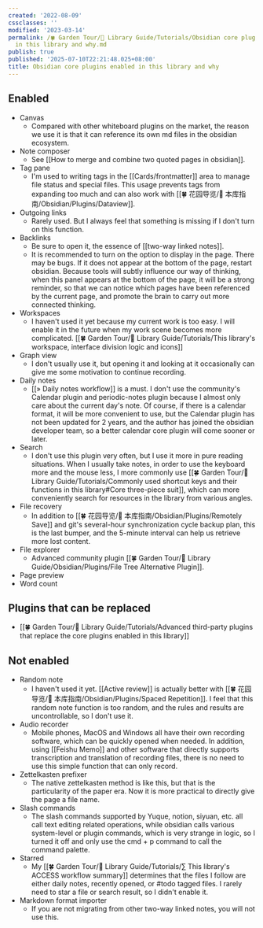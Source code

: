 ```yaml
---
created: '2022-08-09'
cssclasses: ''
modified: '2023-03-14'
permalink: /🍀 Garden Tour/🧰 Library Guide/Tutorials/Obsidian core plugins enabled
  in this library and why.md
publish: true
published: '2025-07-10T22:21:48.025+08:00'
title: Obsidian core plugins enabled in this library and why
---
```

## Enabled

- Canvas
	- Compared with other whiteboard plugins on the market, the reason we use it is that it can reference its own md files in the obsidian ecosystem.
- Note composer
	- See [[How to merge and combine two quoted pages in obsidian]].
- Tag pane
	- I'm used to writing tags in the [[Cards/frontmatter]] area to manage file status and special files. This usage prevents tags from expanding too much and can also work with [[🍀 花园导览/🧰 本库指南/Obsidian/Plugins/Dataview]].
- Outgoing links
	- Rarely used. But I always feel that something is missing if I don't turn on this function.
- Backlinks
	- Be sure to open it, the essence of [[two-way linked notes]].
	- It is recommended to turn on the option to display in the page. There may be bugs. If it does not appear at the bottom of the page, restart obsidian. Because tools will subtly influence our way of thinking, when this panel appears at the bottom of the page, it will be a strong reminder, so that we can notice which pages have been referenced by the current page, and promote the brain to carry out more connected thinking.
- Workspaces
	- I haven't used it yet because my current work is too easy. I will enable it in the future when my work scene becomes more complicated. [[🍀 Garden Tour/🧰 Library Guide/Tutorials/This library's workspace, interface division logic and icons]]
- Graph view
	- I don't usually use it, but opening it and looking at it occasionally can give me some motivation to continue recording.
- Daily notes
	- [[» Daily notes workflow]] is a must. I don't use the community's Calendar plugin and periodic-notes plugin because I almost only care about the current day's note. Of course, if there is a calendar format, it will be more convenient to use, but the Calendar plugin has not been updated for 2 years, and the author has joined the obsidian developer team, so a better calendar core plugin will come sooner or later.
- Search
	- I don't use this plugin very often, but I use it more in pure reading situations. When I usually take notes, in order to use the keyboard more and the mouse less, I more commonly use [[🍀 Garden Tour/🧰 Library Guide/Tutorials/Commonly used shortcut keys and their functions in this library#Core three-piece suit]], which can more conveniently search for resources in the library from various angles.
- File recovery
	- In addition to [[🍀 花园导览/🧰 本库指南/Obsidian/Plugins/Remotely Save]] and git's several-hour synchronization cycle backup plan, this is the last bumper, and the 5-minute interval can help us retrieve more lost content.
- File explorer
	- Advanced community plugin [[🍀 Garden Tour/🧰 Library Guide/Obsidian/Plugins/File Tree Alternative Plugin]].
- Page preview
- Word count

## Plugins that can be replaced

- [[🍀 Garden Tour/🧰 Library Guide/Tutorials/Advanced third-party plugins that replace the core plugins enabled in this library]]

## Not enabled

- Random note
	- I haven't used it yet. [[Active review]] is actually better with [[🍀 花园导览/🧰 本库指南/Obsidian/Plugins/Spaced Repetition]]. I feel that this random note function is too random, and the rules and results are uncontrollable, so I don't use it.
- Audio recorder
	- Mobile phones, MacOS and Windows all have their own recording software, which can be quickly opened when needed. In addition, using [[Feishu Memo]] and other software that directly supports transcription and translation of recording files, there is no need to use this simple function that can only record.
- Zettelkasten prefixer
	- The native zettelkasten method is like this, but that is the particularity of the paper era. Now it is more practical to directly give the page a file name.
- Slash commands
	- The slash commands supported by Yuque, notion, siyuan, etc. all call text editing related operations, while obsidian calls various system-level or plugin commands, which is very strange in logic, so I turned it off and only use the cmd + p command to call the command palette.
- Starred
	- My [[🍀 Garden Tour/🧰 Library Guide/Tutorials/∑ This library's ACCESS workflow summary]] determines that the files I follow are either daily notes, recently opened, or #todo tagged files. I rarely need to star a file or search result, so I didn't enable it.
- Markdown format importer
	- If you are not migrating from other two-way linked notes, you will not use this. 